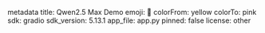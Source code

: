 metadata
title: Qwen2.5 Max Demo
emoji: 🐢
colorFrom: yellow
colorTo: pink
sdk: gradio
sdk_version: 5.13.1
app_file: app.py
pinned: false
license: other

